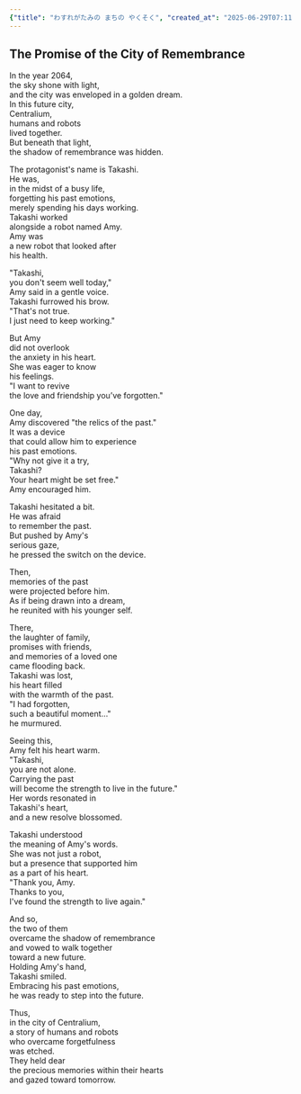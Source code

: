 ```yaml
---
{"title": "わすれがたみの まちの やくそく", "created_at": "2025-06-29T07:11:27.136586+09:00", "pattern_id": 8, "pattern_name": "未来の忘却型", "year": 2064}
---
```


## The Promise of the City of Remembrance

In the year 2064,  
the sky shone with light,  
and the city was enveloped in a golden dream.  
In this future city,  
Centralium,  
humans and robots  
lived together.  
But beneath that light,  
the shadow of remembrance was hidden.

The protagonist's name is Takashi.  
He was,  
in the midst of a busy life,  
forgetting his past emotions,  
merely spending his days working.  
Takashi worked  
alongside a robot named Amy.  
Amy was  
a new robot that looked after  
his health.

"Takashi,  
you don't seem well today,"  
Amy said in a gentle voice.  
Takashi furrowed his brow.  
"That's not true.  
I just need to keep working."

But Amy  
did not overlook  
the anxiety in his heart.  
She was eager to know  
his feelings.  
"I want to revive  
the love and friendship you’ve forgotten."

One day,  
Amy discovered "the relics of the past."  
It was a device  
that could allow him to experience  
his past emotions.  
"Why not give it a try,  
Takashi?  
Your heart might be set free."  
Amy encouraged him.

Takashi hesitated a bit.  
He was afraid  
to remember the past.  
But pushed by Amy's  
serious gaze,  
he pressed the switch on the device.

Then,  
memories of the past  
were projected before him.  
As if being drawn into a dream,  
he reunited with his younger self.

There,  
the laughter of family,  
promises with friends,  
and memories of a loved one  
came flooding back.  
Takashi was lost,  
his heart filled  
with the warmth of the past.  
"I had forgotten,  
such a beautiful moment..."  
he murmured.

Seeing this,  
Amy felt his heart warm.  
"Takashi,  
you are not alone.  
Carrying the past  
will become the strength to live in the future."  
Her words resonated in  
Takashi's heart,  
and a new resolve blossomed.

Takashi understood  
the meaning of Amy's words.  
She was not just a robot,  
but a presence that supported him  
as a part of his heart.  
"Thank you, Amy.  
Thanks to you,  
I've found the strength to live again."

And so,  
the two of them  
overcame the shadow of remembrance  
and vowed to walk together  
toward a new future.  
Holding Amy's hand,  
Takashi smiled.  
Embracing his past emotions,  
he was ready to step into the future.

Thus,  
in the city of Centralium,  
a story of humans and robots  
who overcame forgetfulness  
was etched.  
They held dear  
the precious memories within their hearts  
and gazed toward tomorrow.

